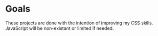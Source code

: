 # Goals

These projects are done with the intention of improving my CSS skills. JavaScript will be non-existant or limited if needed.
